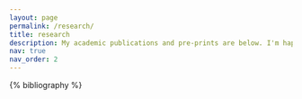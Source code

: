 ```yaml
---
layout: page
permalink: /research/
title: research
description: My academic publications and pre-prints are below. I'm happy to share drafts!
nav: true
nav_order: 2
---
```


<!-- _pages/publications.md -->
<div class="publications">

{% bibliography %}

</div>
